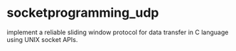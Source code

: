 # socketprogramming_udp
implement a reliable sliding window protocol for data transfer in C language using UNIX socket APIs.
